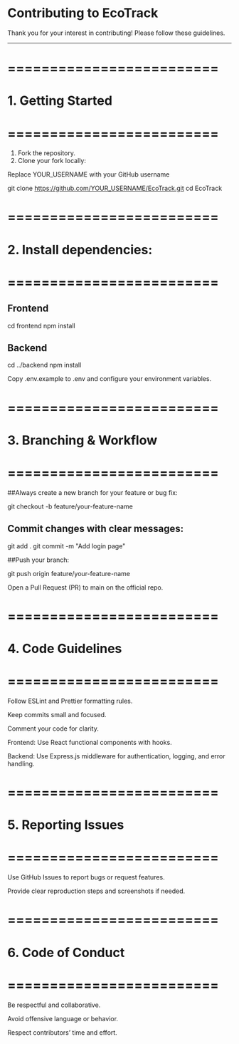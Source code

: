 # Contributing to EcoTrack

<!-- Intro section -->
Thank you for your interest in contributing! Please follow these guidelines.

---
# =========================
# 1. Getting Started
# =========================
1. Fork the repository.
2. Clone your fork locally:

 Replace YOUR_USERNAME with your GitHub username

git clone https://github.com/YOUR_USERNAME/EcoTrack.git
cd EcoTrack
# =========================
# 2. Install dependencies:
# =========================
## Frontend

cd frontend
npm install

## Backend

cd ../backend
npm install


Copy .env.example to .env and configure your environment variables.
# =========================
# 3. Branching & Workflow
# =========================
<!-- Use feature branches -->

##Always create a new branch for your feature or bug fix:

git checkout -b feature/your-feature-name


## Commit changes with clear messages:

git add .
git commit -m "Add login page"


##Push your branch:

git push origin feature/your-feature-name

Open a Pull Request (PR) to main on the official repo.
# =========================
# 4. Code Guidelines
# =========================
Follow ESLint and Prettier formatting rules.

Keep commits small and focused.

Comment your code for clarity.

Frontend: Use React functional components with hooks.

Backend: Use Express.js middleware for authentication, logging, and error handling.
# =========================
# 5. Reporting Issues
# =========================
Use GitHub Issues to report bugs or request features.

Provide clear reproduction steps and screenshots if needed.
# =========================
# 6. Code of Conduct
# =========================
Be respectful and collaborative.

Avoid offensive language or behavior.

Respect contributors’ time and effort.
